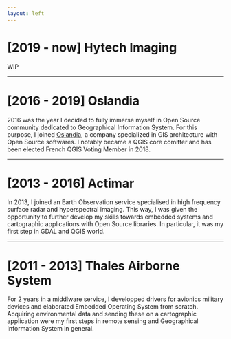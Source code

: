 ```yaml
---
layout: left
---
```


# [2019 - now] Hytech Imaging

WIP
<hr/>

# [2016 - 2019] Oslandia

2016 was the year I decided to fully immerse myself in Open Source community
dedicated to Geographical Information System. For this purpose, I joined
<a href="https://oslandia.com/en/">Oslandia</a>, a company specialized in GIS
architecture with Open Source softwares.  I notably became a QGIS core comitter
and has been elected French QGIS Voting Member in 2018.
<hr/>

# [2013 - 2016] Actimar

In 2013, I joined an Earth Observation service specialised in high frequency
surface radar and hyperspectral imaging. This way, I was given the opportunity
to further develop my skills towards embedded systems and cartographic
applications with Open Source libraries. In particular, it was my first step in
GDAL and QGIS world.
<hr/>

# [2011 - 2013] Thales Airborne System

For 2 years in a middlware service, I developped drivers for avionics military
devices and elaborated Embedded Operating System from scratch. Acquiring
environmental data and sending these on a cartographic application were my
first steps in remote sensing and Geographical Information System in general.
